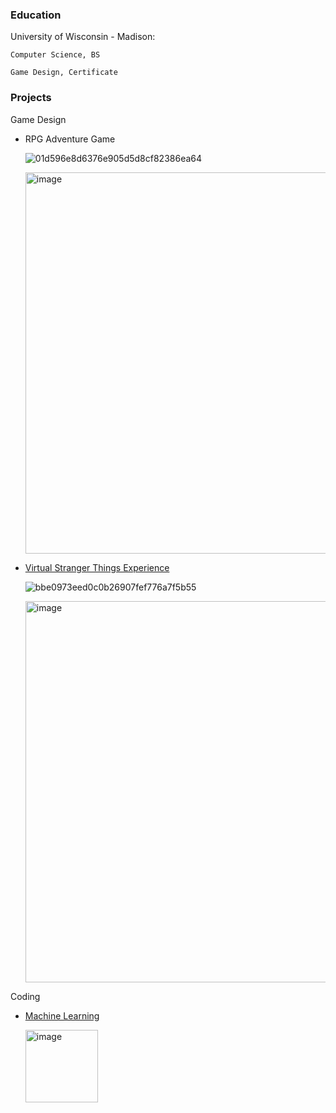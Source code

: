 ### Education
University of Wisconsin - Madison:

    Computer Science, BS

    Game Design, Certificate

### Projects
Game Design
- RPG Adventure Game
  
  ![01d596e8d6376e905d5d8cf82386ea64](https://github.com/JesseYang1017/portfolio/assets/155484794/350b4f7d-4246-43ea-bb5d-ecf487ecd414)


  <img width="610" alt="image" src="https://github.com/JesseYang1017/portfolio/assets/155484794/fb6b7609-55a2-48c5-b683-58919f5e1c28">

  

- [Virtual Stranger Things Experience](https://github.com/JesseYang1017/Virtual_Reality.git)
  

  ![bbe0973eed0c0b26907fef776a7f5b55](https://github.com/JesseYang1017/portfolio/assets/155484794/f2876ac3-a22f-4db1-bd95-1b1cbdc258d4)

  <img width="610" alt="image" src="https://github.com/JesseYang1017/portfolio/assets/155484794/89efe5f8-b89d-4a86-a581-09eb16c4e679">



Coding
- [Machine Learning](https://github.com/JesseYang1017/machine_learning.git)

  <img width="116" alt="image" src="https://github.com/JesseYang1017/portfolio/assets/155484794/1b8bc2cf-0b95-4dc5-a858-84578787fa50">


